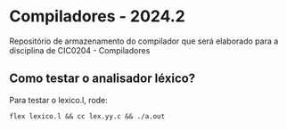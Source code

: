 # Compiladores - 2024.2

Repositório de armazenamento do compilador que será elaborado para a disciplina de CIC0204 - Compiladores

## Como testar o analisador léxico?

Para testar o lexico.l, rode:

``flex lexico.l && cc lex.yy.c && ./a.out``
